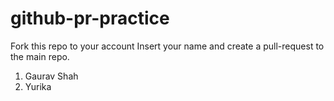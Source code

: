 # github-pr-practice
Fork this repo to your account
Insert your name and create a pull-request to the main repo.

1. Gaurav Shah
2. Yurika 


